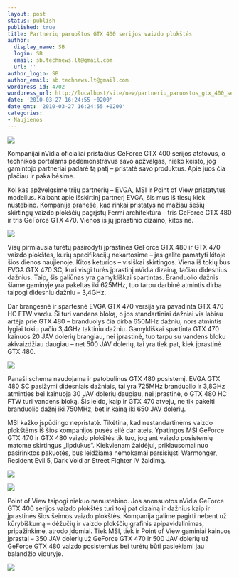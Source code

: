 ```yaml
---
layout: post
status: publish
published: true
title: Partnerių paruoštos GTX 400 serijos vaizdo plokštės
author:
  display_name: SB
  login: SB
  email: sb.technews.lt@gmail.com
  url: ''
author_login: SB
author_email: sb.technews.lt@gmail.com
wordpress_id: 4702
wordpress_url: http://localhost/site/new/partneriu_paruostos_gtx_400_serijos_vaizdo_plokstes/
date: '2010-03-27 16:24:55 +0200'
date_gmt: '2010-03-27 16:24:55 +0200'
categories:
- Naujienos
---
```

<div class="imgright"><img src="http://www.part.lt/img/8399bc732de4eb15931b129c2c1f15e7737.jpg"  /></div>
<p>Kompanijai nVidia oficialiai pristačius GeForce GTX 400 serijos atstovus, o technikos portalams pademonstravus savo apžvalgas, nieko keisto, jog gamintojo partneriai padarė tą patį – pristatė savo produktus. Apie juos čia plačiau ir pakalbėsime.</p>
<p>Kol kas apžvelgsime trijų partnerių – EVGA, MSI ir Point of View pristatytus modelius. Kalbant apie išskirtinį partnerį EVGA, šis mus iš tiesų kiek nustebino. Kompanija pranešė, kad rinkai pristatys ne mažiau šešių skirtingų vaizdo plokščių pagrįstų Fermi architektūra – tris GeForce GTX 480 ir tris GeForce GTX 470. Vienos iš jų įprastinio dizaino, kitos ne.</p>
<p><img src="http://www.part.lt/img/b4d1dbbc5a021412cc938ea387782c4d448.jpg" /></p>
<p>Visų pirmiausia turėtų pasirodyti įprastinės GeForce GTX 480 ir GTX 470 vaizdo plokštės, kurių specifikacijų nekartosime – jas galite pamatyti kitoje šios dienos naujienoje. Kitos keturios – visiškai skirtingos. Viena iš tokių bus EVGA GTX 470 SC, kuri visgi turės įprastinį nVidia dizainą, tačiau didesnius dažnius. Taip, šis galiūnas yra gamykliškai spartintas. Branduolio dažnis šiame gaminyje yra pakeltas iki 625MHz, tuo tarpu darbinė atmintis dirba taipogi didesniu dažniu – 3,4GHz.</p>
<p>Dar brangesnė ir spartesnė EVGA GTX 470 versija yra pavadinta GTX 470 HC FTW vardu. Ši turi vandens bloką, o jos standartiniai dažniai vis labiau artėja prie GTX 480 – branduolys čia dirba 650MHz dažniu, nors atmintis lygiai tokiu pačiu 3,4GHz taktiniu dažniu. Gamykliškai spartinta GTX 470 kainuos 20 JAV dolerių brangiau, nei įprastinė, tuo tarpu su vandens bloku akivaizdžiau daugiau – net 500 JAV dolerių, tai yra tiek pat, kiek įprastinė GTX 480.</p>
<p><img src="http://www.part.lt/img/716448cfd85c6065d5ea3985d50d4201166.jpg" /></p>
<p>Panaši schema naudojama ir patobulinus GTX 480 posistemį. EVGA GTX 480 SC pasižymi didesniais dažniais, tai yra 725MHz branduolio ir 3,8GHz atminties bei kainuoja 30 JAV dolerių daugiau, nei įprastinė, o GTX 480 HC FTW turi vandens bloką. Šis leido, kaip ir GTX 470 atveju, ne tik pakelti branduolio dažnį iki 750MHz, bet ir kainą iki 650 JAV dolerių.</p>
<p>MSI kažko įspūdingo nepristatė. Tikėtina, kad nestandartinėms vaizdo plokštėms iš šios kompanijos pusės eilė dar ateis. Ypatingos MSI GeForce GTX 470 ir GTX 480 vaizdo plokštės tik tuo, jog ant vaizdo posistemių matome skirtingus „lipdukus“. Kiekvienam žaidėjui, priklausomai nuo pasirinktos pakuotės, bus leidžiama nemokamai parsisiųsti Warmonger, Resident Evil 5, Dark Void ar Street Fighter IV žaidimą.</p>
<p><img src="http://www.part.lt/img/0f9bf474460e17e4e9f54f3d81a3155e384.jpg" /></p>
<p><img src="http://www.part.lt/img/2f49cbaa9c5a72011a30064ccac8d59c382.jpg" /></p>
<p>Point of View taipogi niekuo nenustebino. Jos anonsuotos nVidia GeForce GTX 400 serijos vaizdo plokštės turi tokį pat dizainą ir dažnius kaip ir įprastinės šios šeimos vaizdo plokštės. Kompanija galime pagirti nebent už kūrybiškumą – dėžučių ir vaizdo plokščių grafinis apipavidalinimas, pripažinkime, atrodo įdomiai. Tiek MSI, tiek ir Point of View gaminiai kainuos įprastai – 350 JAV dolerių už GeForce GTX 470 ir 500 JAV dolerių už GeForce GTX 480 vaizdo posistemius bei turėtų būti pasiekiami jau balandžio viduryje.</p>
<p><img src="http://www.part.lt/img/80b98241dcfd550fb59c02c922ae0daa930.jpg" /></p>
